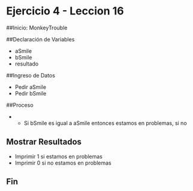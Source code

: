 # Ejercicio 4 - Leccion 16

##Inicio: MonkeyTrouble

##Declaración de Variables

- aSmile
- bSmile
- resultado

##Ingreso de Datos

- Pedir aSmile
- Pedir bSmile

##Proceso

- - Si bSmile es igual a aSmile entonces estamos en problemas, si no 

## Mostrar Resultados

- Imprimir 1 si estamos en problemas 
- Imprimir 0 si no estamos en problemas

## Fin